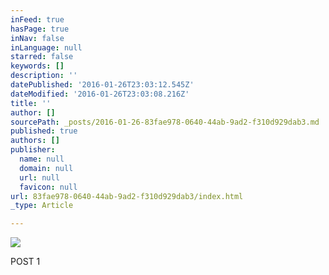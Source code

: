 ```yaml
---
inFeed: true
hasPage: true
inNav: false
inLanguage: null
starred: false
keywords: []
description: ''
datePublished: '2016-01-26T23:03:12.545Z'
dateModified: '2016-01-26T23:03:08.216Z'
title: ''
author: []
sourcePath: _posts/2016-01-26-83fae978-0640-44ab-9ad2-f310d929dab3.md
published: true
authors: []
publisher:
  name: null
  domain: null
  url: null
  favicon: null
url: 83fae978-0640-44ab-9ad2-f310d929dab3/index.html
_type: Article

---
```

![](https://the-grid-user-content.s3-us-west-2.amazonaws.com/9fb8ae5e-80b2-4f02-9053-90206767964c.jpg)

POST 1